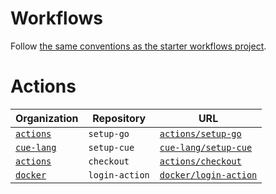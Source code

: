 # Workflows

Follow [the same conventions as the starter workflows
project](https://github.com/actions/starter-workflows/blob/main/.github/pull_request_template.md).

# Actions

| Organization                              | Repository     | URL                                                             |
|-------------------------------------------|----------------|-----------------------------------------------------------------|
| [`actions`](https://github.com/actions)   | `setup-go`     | [`actions/setup-go`](https://github.com/actions/setup-go)       |
| [`cue-lang`](https://github.com/cue-lang) | `setup-cue`    | [`cue-lang/setup-cue`](https://github.com/cue-lang/setup-cue)   |
| [`actions`](https://github.com/actions)   | `checkout`     | [`actions/checkout`](https://github.com/actions/checkout)       |
| [`docker`](https://github.com/docker)     | `login-action` | [`docker/login-action`](https://github.com/docker/login-action) |


